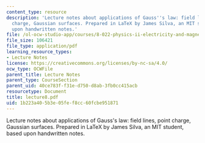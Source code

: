 ```yaml
---
content_type: resource
description: 'Lecture notes about applications of Gauss''s law: field lines, point
  charge, Gaussian surfaces. Prepared in LaTeX by James Silva, an MIT student, based
  upon handwritten notes.'
file: /ol-ocw-studio-app/courses/8-022-physics-ii-electricity-and-magnetism-fall-2006/1b223a405b3e05fef8cc60fcbe951871_lecture8.pdf
file_size: 106421
file_type: application/pdf
learning_resource_types:
- Lecture Notes
license: https://creativecommons.org/licenses/by-nc-sa/4.0/
ocw_type: OCWFile
parent_title: Lecture Notes
parent_type: CourseSection
parent_uid: 40ce783f-f31e-d750-d8ab-3fb0cc415acb
resourcetype: Document
title: lecture8.pdf
uid: 1b223a40-5b3e-05fe-f8cc-60fcbe951871
---
```

Lecture notes about applications of Gauss's law: field lines, point charge, Gaussian surfaces. Prepared in LaTeX by James Silva, an MIT student, based upon handwritten notes.